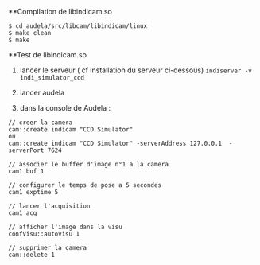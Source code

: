**Compilation de libindicam.so
```
$ cd audela/src/libcam/libindicam/linux
$ make clean
$ make
```

**Test de libindicam.so 

1) lancer le serveur  ( cf installation du serveur ci-dessous)
`indiserver -v indi_simulator_ccd`

2) lancer audela 

3) dans la console de Audela :
```
// creer la camera
cam::create indicam "CCD Simulator" 
ou 
cam::create indicam "CCD Simulator" -serverAddress 127.0.0.1  -serverPort 7624  

// associer le buffer d'image n°1 a la camera
cam1 buf 1

// configurer le temps de pose a 5 secondes
cam1 exptime 5 

// lancer l'acquisition 
cam1 acq 

// afficher l'image dans la visu
confVisu::autovisu 1

// supprimer la camera 
cam::delete 1
```
